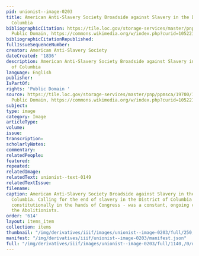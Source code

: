 ```yaml
---
pid: unionist--image-0203
title: American Anti-Slavery Society Broadside against Slavery in the District of
  Columbia
bibliographicCitation: https://tile.loc.gov/storage-services/master/pnp/ppmsca/19700/19705u.tif,
  Public Domain, https://commons.wikimedia.org/w/index.php?curid=105221631
bibliographicCitationRepublished: 
fullIssueSequenceNumber: 
creator: American Anti-Slavery Society
dateCreated: '1836'
description: American Anti-Slavery Society Broadside against Slavery in the District
  of Columbia
language: English
publisher: 
IsPartOf: 
rights: 'Public Domain '
source: https://tile.loc.gov/storage-services/master/pnp/ppmsca/19700/19705u.tif,
  Public Domain, https://commons.wikimedia.org/w/index.php?curid=105221631
subject: 
type: image
category: Image
articleType: 
volume: 
issue: 
transcription: 
scholarlyNotes: 
commentary: 
relatedPeople: 
featured: 
repeated: 
relatedImage: 
relatedText: unionist--text-0149
relatedTextIssue: 
filename: 
caption: American Anti-Slavery Society Broadside against Slavery in the District of
  Columbia. Calling for the end of slavery in the District of Columbia - which was
  constitutionally in the hands of Congress - was a constant, ongoing campaign by
  the Abolitionists.
order: '614'
layout: items_item
collection: items
thumbnail: "/img/derivatives/iiif/images/unionist--image-0203/full/250,/0/default.jpg"
manifest: "/img/derivatives/iiif/unionist--image-0203/manifest.json"
full: "/img/derivatives/iiif/images/unionist--image-0203/full/1140,/0/default.jpg"
---
```

